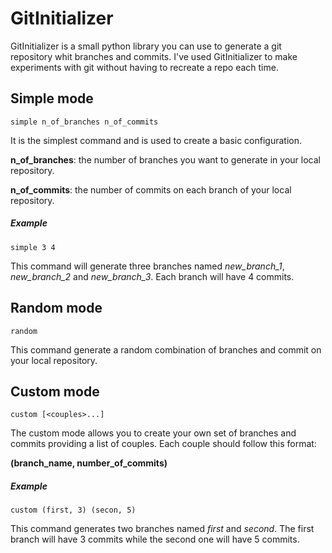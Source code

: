 # GitInitializer

GitInitializer is a small python library you can use to generate a git repository whit branches and commits.
I've used GitInitializer to make experiments with git without having to recreate a repo each time.

## Simple mode

`simple n_of_branches n_of_commits`

It is the simplest command and is used to create 
a basic configuration.

**n_of_branches**: the number of branches you 
want to generate in your local repository.

**n_of_commits**: the number of commits on each branch
of your local repository.

##### Example

`simple 3 4`

This command will generate three branches named 
_new_branch_1_, _new_branch_2_ and _new_branch_3_.
Each branch will have 4 commits.

## Random mode

`random`

This command generate a random combination of branches
and commit on your local repository.

## Custom mode

`custom [<couples>...]`

The custom mode allows you to create your own set of
branches and commits providing a list of couples.
Each couple should follow this format:

**(branch_name, number_of_commits)**

##### Example

`custom (first, 3) (secon, 5)`

This command generates two branches named 
_first_ and _second_. 
The first branch will have 3 commits while the second 
one will have 5 commits.
